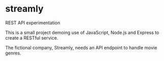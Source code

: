 # streamly
REST API experimentation

This is a small project demoing use of JavaScript, Node.js and Express to create a RESTful service.

The fictional company, Streamly, needs an API endpoint to handle movie genres.
